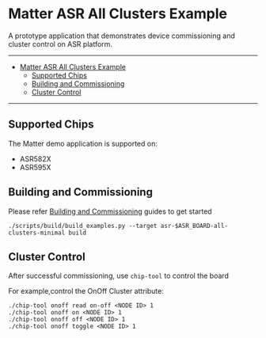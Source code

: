 # Matter ASR All Clusters Example

A prototype application that demonstrates device commissioning and cluster
control on ASR platform.

---

-   [Matter ASR All Clusters Example](#matter-asr-all-clusters-example)
    -   [Supported Chips](#supported-chips)
    -   [Building and Commissioning](#building-and-commissioning)
    -   [Cluster Control](#cluster-control)

---

## Supported Chips

The Matter demo application is supported on:

-   ASR582X
-   ASR595X

## Building and Commissioning

Please refer
[Building and Commissioning](../../../docs/guides/asr_getting_started_guide.md#building-the-example-application)
guides to get started

```
./scripts/build/build_examples.py --target asr-$ASR_BOARD-all-clusters-minimal build
```

## Cluster Control

After successful commissioning, use `chip-tool` to control the board

For example,control the OnOff Cluster attribute:

```
./chip-tool onoff read on-off <NODE ID> 1
./chip-tool onoff on <NODE ID> 1
./chip-tool onoff off <NODE ID> 1
./chip-tool onoff toggle <NODE ID> 1
```
